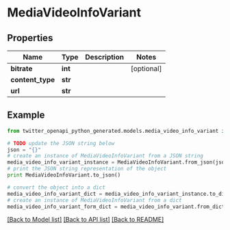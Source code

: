 # MediaVideoInfoVariant


## Properties

Name | Type | Description | Notes
------------ | ------------- | ------------- | -------------
**bitrate** | **int** |  | [optional] 
**content_type** | **str** |  | 
**url** | **str** |  | 

## Example

```python
from twitter_openapi_python_generated.models.media_video_info_variant import MediaVideoInfoVariant

# TODO update the JSON string below
json = "{}"
# create an instance of MediaVideoInfoVariant from a JSON string
media_video_info_variant_instance = MediaVideoInfoVariant.from_json(json)
# print the JSON string representation of the object
print MediaVideoInfoVariant.to_json()

# convert the object into a dict
media_video_info_variant_dict = media_video_info_variant_instance.to_dict()
# create an instance of MediaVideoInfoVariant from a dict
media_video_info_variant_form_dict = media_video_info_variant.from_dict(media_video_info_variant_dict)
```
[[Back to Model list]](../README.md#documentation-for-models) [[Back to API list]](../README.md#documentation-for-api-endpoints) [[Back to README]](../README.md)


